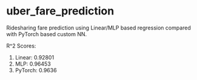 # uber_fare_prediction

Ridesharing fare prediction using Linear/MLP based regression compared with PyTorch based custom NN. 

R^2 Scores:

1. Linear: 0.92801
2. MLP: 0.96453
3. PyTorch: 0.9636
